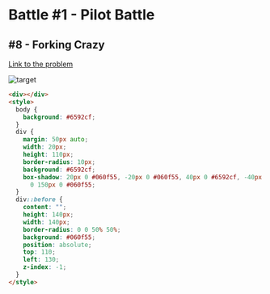 # Battle #1 - Pilot Battle

## #8 - Forking Crazy

[Link to the problem](https://cssbattle.dev/play/8)

![target](https://cssbattle.dev/targets/8.png)

```html
<div></div>
<style>
  body {
    background: #6592cf;
  }
  div {
    margin: 50px auto;
    width: 20px;
    height: 110px;
    border-radius: 10px;
    background: #6592cf;
    box-shadow: 20px 0 #060f55, -20px 0 #060f55, 40px 0 #6592cf, -40px 0 #6592cf, 60px 0 #060f55, -60px 0 #060f55,
      0 150px 0 #060f55;
  }
  div::before {
    content: "";
    height: 140px;
    width: 140px;
    border-radius: 0 0 50% 50%;
    background: #060f55;
    position: absolute;
    top: 110;
    left: 130;
    z-index: -1;
  }
</style>
```
